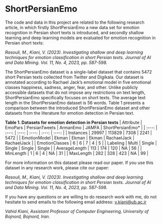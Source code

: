 # ShortPersianEmo

The code and data in this project are related to the following research article, in which firstly ShortPersianEmo a new data set for emotion recognition in Persian short texts is introduced, and secondly shallow learning and deep learning models are evaluated for emotion recognition in Persian short texts:

*Rasouli, M., Kiani, V. (2023). Investigating shallow and deep learning techniques for emotion classification in short Persian texts. Journal of AI and Data Mining. Vol. 11, No. 4, 2023, pp. 587-598.*

The ShortPersianEmo dataset is a single-label dataset that contains 5472 short Persian texts collected from Twitter and Digikala. Our dataset is annotated according to Rachael Jack’s emotional model in five emotional classes happiness, sadness, anger, fear, and other.
Unlike publicly accessible datasets that do not impose any restrictions on text length, ShortPersianEmo specifically focuses on short texts. The average text length in the ShortPersianEmo dataset is 56 words. Table 1 presents a comparison between the introduced ShortPersianEmo dataset and other datasets from the literature for emotion detection in Persian text.

**Table 1. Datasets for emotion detection in Persian texts**
| Attribute | EmoPars | PersianTweets | ArmanEmo | JAMFA | ShortPersianEmo* | 
| :---: | :---: | :---: | :---: | :---: | :---: |
| Instances | 29997 | 113829 | 7308 | 2241 | 5472 |
| EmotionModel | Ekman | Ekman | Ekman | RachaelJack | RachaelJack |
| EmotionClasses | 6 | 6 | 7 | 4 | 5 |
| Labeling | Multi | Single | Single | Single | Single |
| AverageLength | 113 | 174 | 120 | NA | 56 |
| MinLength | 1 | 6 | 4 | NA | 31 |
| MaxLength | 282 | 328 | 423 | NA | 99 |

For more information on this dataset please read our paper. If you use this dataset in any research work, please cite our paper:

*Rasouli, M., Kiani, V. (2023). Investigating shallow and deep learning techniques for emotion classification in short Persian texts. Journal of AI and Data Mining. Vol. 11, No. 4, 2023, pp. 587-598.*

If you have any questions or are willing to do research work with me, do not hesitate to send emails to the following email address:  v.kiani@ub.ac.ir

*Vahid Kiani, Assistant Professor of Computer Engineering, University of Bojnord, Bojnord, Iran.*
